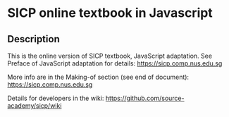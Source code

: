 # SICP online textbook in Javascript

## Description

This is the online version of SICP textbook, JavaScript adaptation. See Preface of JavaScript adaptation for details:
https://sicp.comp.nus.edu.sg

More info are in the Making-of section (see end of document):
https://sicp.comp.nus.edu.sg

Details for developers in the wiki:
https://github.com/source-academy/sicp/wiki



